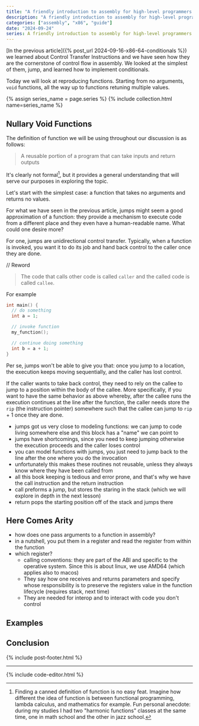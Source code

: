 ```yaml
---
title: "A friendly introduction to assembly for high-level programmers — Functions"
description: "A friendly introduction to assembly for high-level programmers — Functions"
categories: ["assembly", "x86", "guide"]
date: "2024-09-24"
series: A friendly introduction to assembly for high-level programmers
---
```


[In the previous article]({% post_url 2024-09-16-x86-64-conditionals %}) we learned about Control Transfer Instructions and we have seen how they are the cornerstone of control flow in assembly. We looked at the simplest of them, jump, and learned how to implement conditionals.

Today we will look at reproducing functions. Starting from no arguments, `void` functions, all the way up to functions retuning multiple values.

{% assign series_name = page.series %} {% include collection.html name=series_name %}

## Nullary Void Functions

The definition of function we will be using throughout our discussion is as follows:

> A reusable portion of a program that can take inputs and return outputs

It's clearly not formal[^1], but it provides a general understanding that will serve our purposes in exploring the topic.

Let's start with the simplest case: a function that takes no arguments and returns no values.

For what we have seen in the previous article, jumps might seem a good approximation of a function: they provide a mechanism to execute code from a different place and they even have a human-readable name. What could one desire more?

For one, jumps are unidirectional control transfer. Typically, when a function is invoked, you want it to do its job and hand back control to the caller once they are done. 

// Reword
> The code that calls other code is called `caller` and the called code is called `callee`.

For example
```c
int main() {
  // do something
  int a = 1;

  // invoke function
  my_function();

  // continue doing something
  int b = a + 1;
}
```
Per se, jumps won't be able to give you that: once you jump to a location, the execution keeps moving sequentially, and the caller has lost control. 

If the caller wants to take back control, they need to rely on the callee to jump to a position within the body of the callee. More specifically, if you want to have the same behavior as above whereby, after the callee runs the execution continues at the line after the function, the caller needs store the `rip` (the instruction pointer) somewhere such that the callee can jump to `rip` + 1 once they are done. 


* jumps got us very close to modeling functions: we can jump to code living somewhere else and this block has a "name" we can point to
* jumps have shortcomings, since you need to keep jumping otherwise the execution proceeds and the caller loses control
* you can model functions with jumps, you just need to jump back to the line after the one where you do the invocation
* unfortunately this makes these routines not reusable, unless they always know where they have been called from
* all this book keeping is tedious and error prone, and that's why we have the call instruction and the return instruction
* call preforms a jump, but stores the staring in the stack (which we will explore in depth in the next lesson)
* return pops the starting position off of the stack and jumps there

## Here Comes Arity

* how does one pass arguments to a function in assembly?
* in a nutshell, you put them in a register and read the register from within the function
* which register?
  * calling conventions: they are part of the ABI and specific to the operative system. Since this is about linux, we use AMD64 (which applies also to macos)
  * They say how one receives and returns parameters and specify whose responsibility is to preserve the registers value in the function lifecycle (requires stack, next time)
  * They are needed for interop and to interact with code you don't control

## Examples

## Conclusion

{% include post-footer.html %}

---

[^1]: Finding a canned definition of function is no easy feat. Imagine how different the idea of function is between functional programming, lambda calculus, and mathematics for example. Fun personal anecdote: during my studies I had two "harmonic functions" classes at the same time, one in math school and the other in jazz school. 

{% include code-editor.html %}
